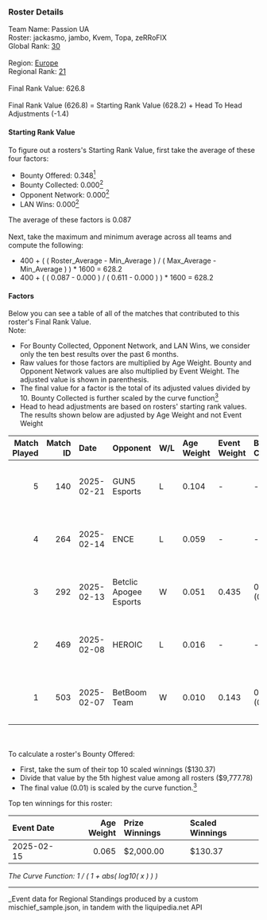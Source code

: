 ### Roster Details<br />
Team Name: Passion UA<br />
Roster: jackasmo, jambo, Kvem, Topa, zeRRoFIX<br />
Global Rank: [30](../../standings_global_2025_08_04.md)<br />
<br />
Region: [Europe]( ../../standings_europe_2025_08_04.md)<br />
Regional Rank: [21]( ../../standings_europe_2025_08_04.md)<br />
<br />
Final Rank Value:  626.8<br />
<br />
Final Rank Value (626.8) = Starting Rank Value (628.2) + Head To Head Adjustments (-1.4)<br />

#### Starting Rank Value<br />
To figure out a rosters's Starting Rank Value, first take the average of these four factors:<br />
- Bounty Offered: 0.348[<sup>1</sup>](#table2)
- Bounty Collected: 0.000[<sup>2</sup>](#table1)
- Opponent Network: 0.000[<sup>2</sup>](#table1)
- LAN Wins: 0.000[<sup>2</sup>](#table1)

The average of these factors is 0.087<br />
<br />
Next, take the maximum and minimum average across all teams and compute the following:<br />
- 400 + ( ( Roster_Average - Min_Average ) / ( Max_Average - Min_Average ) ) * 1600 = 628.2
- 400 + ( ( 0.087 - 0.000 ) / ( 0.611 - 0.000 ) ) * 1600 = 628.2


#### Factors<br />
Below you can see a table of all of the matches that contributed to this roster's Final Rank Value.<br />
Note:<br />

- For Bounty Collected, Opponent Network, and LAN Wins, we consider only the ten best results over the past 6 months.
- Raw values for those factors are multiplied by Age Weight. Bounty and Opponent Network values are also multiplied by Event Weight. The adjusted value is shown in parenthesis.
- The final value for a factor is the total of its adjusted values divided by 10. Bounty Collected is further scaled by the curve function[<sup>3</sup>](#curveFunction)
- Head to head adjustments are based on rosters' starting rank values. The results shown below are adjusted by Age Weight and not Event Weight
<span id="table1"></span><br />


| Match Played | Match ID | Date       | Opponent               | W/L | Age Weight | Event Weight | Bounty Collected | Opponent Network | LAN Wins  | H2H Adj. | Roster                                |
| -: | -: | :- | :- | :- | :- | :- | :- | :- | :- | -: | :- |
|            5 |      140 | 2025-02-21 | GUN5 Esports           | L   | 0.104      | -            | -                | -                | -         |    -1.00 | jackasmo, jambo, Kvem, Topa, zeRRoFIX |
|            4 |      264 | 2025-02-14 | ENCE                   | L   | 0.059      | -            | -                | -                | -         |    -0.54 | jackasmo, jambo, Kvem, Topa, zeRRoFIX |
|            3 |      292 | 2025-02-13 | Betclic Apogee Esports | W   | 0.051      | 0.435        | 0.000 (0.000)    | 0.193 (0.004)    | 0 (0.000) |     0.35 | jackasmo, jambo, Kvem, Topa, zeRRoFIX |
|            2 |      469 | 2025-02-08 | HEROIC                 | L   | 0.016      | -            | -                | -                | -         |    -0.29 | jackasmo, jambo, Kvem, Topa, zeRRoFIX |
|            1 |      503 | 2025-02-07 | BetBoom Team           | W   | 0.010      | 0.143        | 0.000 (0.000)    | 0.104 (0.000)    | 0 (0.000) |     0.10 | jackasmo, jambo, Kvem, Topa, zeRRoFIX |

<br />
<span id="table2"></span><br />
To calculate a roster's Bounty Offered:<br />

- First, take the sum of their top 10 scaled winnings ($130.37)
- Divide that value by the 5th highest value among all rosters ($9,777.78)
- The final value (0.01) is scaled by the curve function.[<sup>3</sup>](#curveFunction)

Top ten winnings for this roster:<br />

| Event Date | Age Weight | Prize Winnings | Scaled Winnings |
| :- | -: | :- | :- |
| 2025-02-15 |      0.065 | $2,000.00      | $130.37         |


<span id="curveFunction"></span>_The Curve Function: 1 / ( 1 + abs( log10( x ) ) )_<br />

---
_Event data for Regional Standings produced by a custom mischief_sample.json, in tandem with the liquipedia.net API<br />
